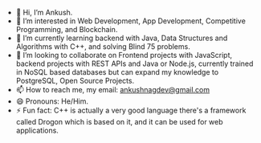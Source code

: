 - 👋 Hi, I’m Ankush. 
- 👀 I’m interested in Web Development, App Development, Competitive Programming, and Blockchain. 
- 🌱 I’m currently learning backend with Java, Data Structures and Algorithms with C++, and solving Blind 75 problems. 
- 💞️ I’m looking to collaborate on Frontend projects with JavaScript, backend projects with REST APIs and Java or Node.js, currently trained in NoSQL based databases but can expand my knowledge to PostgreSQL, Open Source Projects. 
- 📫 How to reach me, my email: ankushnagdev@gmail.com
- 😄 Pronouns: He/Him.
- ⚡ Fun fact: C++ is actually a very good language there's a framework called Drogon which is based on it, and it can be used for web applications. 

<!---
Anku5hn/Anku5hn is a ✨ special ✨ repository because its `README.md` (this file) appears on your GitHub profile.
You can click the Preview link to take a look at your changes.
--->
